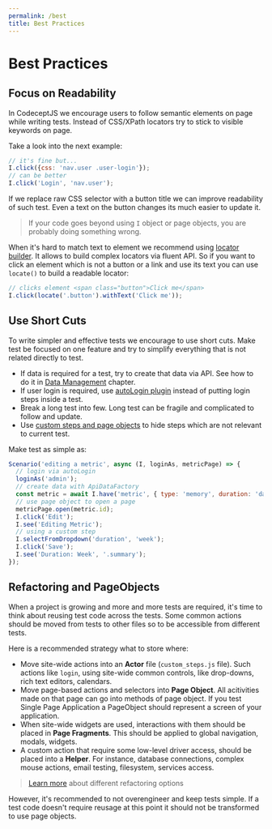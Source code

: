 ```yaml
---
permalink: /best
title: Best Practices
---
```


# Best Practices

## Focus on Readability

In CodeceptJS we encourage users to follow semantic elements on page while writing tests.
Instead of CSS/XPath locators try to stick to visible keywords on page.

Take a look into the next example:

```js
// it's fine but...
I.click({css: 'nav.user .user-login'});
// can be better
I.click('Login', 'nav.user');
```

If we replace raw CSS selector with a button title we can improve readability of such test.
Even a text on the button changes its much easier to update it.

> If your code goes beyond using `I` object or page objects, you are probably doing something wrong.

When it's hard to match text to element we recommend using [locator builder](/locators#locator-builder). It allows to build complex locators via fluent API.
So if you want to click an element which is not a button or a link and use its text you can use `locate()` to build a readable locator:

```js
// clicks element <span class="button">Click me</span>
I.click(locate('.button').withText('Click me'));
```

## Use Short Cuts

To write simpler and effective tests we encourage to use short cuts.
Make test be focused on one feature and try to simplify everything that is not related directly to test.

* If data is required for a test, try to create that data via API. See how to do it in [Data Management](/data) chapter.
* If user login is required, use [autoLogin plugin](/plugins#autoLogin) instead of putting login steps inside a test.
* Break a long test into few. Long test can be fragile and complicated to follow and update.
* Use [custom steps and page objects](/pageobjects) to hide steps which are not relevant to current test.

Make test as simple as:

```js
Scenario('editing a metric', async (I, loginAs, metricPage) => {
  // login via autoLogin
  loginAs('admin');
  // create data with ApiDataFactory
  const metric = await I.have('metric', { type: 'memory', duration: 'day' })
  // use page object to open a page
  metricPage.open(metric.id);
  I.click('Edit');
  I.see('Editing Metric');
  // using a custom step
  I.selectFromDropdown('duration', 'week');
  I.click('Save');
  I.see('Duration: Week', '.summary');
});
```

## Refactoring and PageObjects

When a project is growing and more and more tests are required, it's time to think about reusing test code across the tests. Some common actions should be moved from tests to other files so to be accessible from different tests.

Here is a recommended strategy what to store where:

* Move site-wide actions into an **Actor** file (`custom_steps.js` file). Such actions like `login`, using site-wide common controls, like drop-downs, rich text editors, calendars.
* Move page-based actions and selectors into **Page Object**. All acitivities made on that page can go into methods of page object. If you test Single Page Application a PageObject should represent a screen of your application.
* When site-wide widgets are used, interactions with them should be placed in **Page Fragments**. This should be applied to global navigation, modals, widgets.
* A custom action that require some low-level driver access, should be placed into a **Helper**. For instance, database connections, complex mouse actions, email testing, filesystem, services access.

> [Learn more](/pageobjects) about different refactoring options

However, it's recommended to not overengineer and keep tests simple. If a test code doesn't require reusage at this point it should not be transformed to use page objects.

